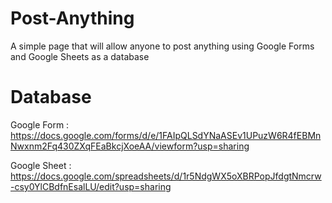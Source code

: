 # Post-Anything
A simple page that will allow anyone to post anything using Google Forms and Google Sheets as a database

# Database
Google Form : https://docs.google.com/forms/d/e/1FAIpQLSdYNaASEv1UPuzW6R4fEBMnNwxnm2Fq430ZXqFEaBkcjXoeAA/viewform?usp=sharing

Google Sheet : https://docs.google.com/spreadsheets/d/1r5NdgWX5oXBRPopJfdgtNmcrw-csy0YlCBdfnEsalLU/edit?usp=sharing
